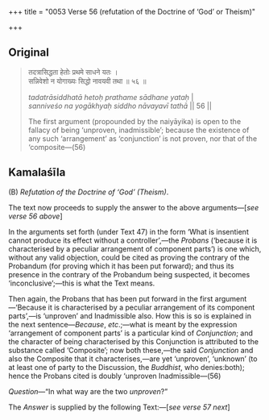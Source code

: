 +++
title = "0053 Verse 56 (refutation of the Doctrine of ‘God’ or Theism)"

+++
## Original 
>
> तदत्रासिद्धता हेतोः प्रथमे साधने यतः ।  
> सन्निवेशो न योगाख्यः सिद्धो नावयवी तथा ॥ ५६ ॥ 
>
> *tadatrāsiddhatā hetoḥ prathame sādhane yataḥ* \|  
> *sanniveśo na yogākhyaḥ siddho nāvayavī tathā* \|\| 56 \|\| 
>
> The first argument (propounded by the naiyāyika) is open to the fallacy of being ‘unproven, inadmissible’; because the existence of any such ‘arrangement’ as ‘conjunction’ is not proven, nor that of the ‘composite—(56)



## Kamalaśīla

\(B\) *Refutation of the Doctrine of ‘God’ (Theism)*.

The text now proceeds to supply the answer to the above arguments—[*see verse 56 above*]

In the arguments set forth (under Text 47) in the form ‘What is insentient cannot produce its effect without a controller’,—the *Probans* (‘because it is characterised by a peculiar arrangement of component parts’) is one which, without any valid objection, could be cited as proving the contrary of the Probandum (for proving which it has been put forward); and thus its presence in the contrary of the Probandum being suspected, it becomes ‘inconclusive’;—this is what the Text means.

Then again, the Probans that has been put forward in the first argument—‘Because it is characterised by a peculiar arrangement of its component parts’,—is ‘unproven’ and Inadmissible also. How this is so is explained in the next sentence—*Because*, *etc*.;—what is meant by the expression ‘arrangement of component parts’ is a particular kind of *Conjunction*; and the character of being characterised by this Conjunction is attributed to the substance called ‘Composite’; now both these,—the said *Conjunction* and also the Composite that it characterises,—are yet ‘unproven’, ‘unknown’ (to at least one of party to the Discussion, the *Buddhist*, who denies:both); hence the Probans cited is doubly ‘unproven Inadmissible—(56)

*Question*—“In what way are the two *unproven*?”

The *Answer* is supplied by the following Text:—[*see verse 57 next*]



